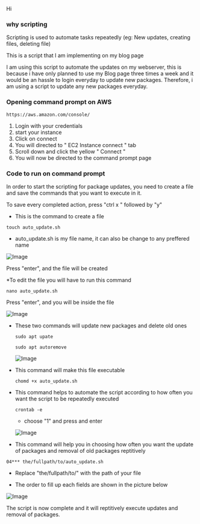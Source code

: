 Hi 

### why scripting

Scripting is used to automate tasks repeatedly (eg: New updates, creating files, deleting file)

This is a script that I am implementing on my blog page

I am using this script to automate the updates on my webserver, this is because i have only planned to use my Blog page three times a week and it would be an hassle to login everyday to update new packages. Therefore, i am using a script to update any new packages everyday. 

### Opening command prompt on AWS
```
https://aws.amazon.com/console/
```
1. Login with your credentials
2. start your instance
3. Click on connect
4. You will directed to " EC2 Instance connect " tab
5. Scroll down and click the yellow " Connect "
6. You will now be directed to the command prompt page


### Code to run on command prompt

In order to start the scripting for package updates, you need to create a file and save the commands that you want to execute in it. 


To save every completed action, press "ctrl x " followed by "y"


* This is the command to create a file

```
touch auto_update.sh
```
* auto_update.sh is my file name, it can also be change to any preffered name
  
![Image](https://github.com/user-attachments/assets/439658ac-d784-48c6-91b2-79aef0f47f69)


Press "enter", and the file will be created 



*To edit the file you will have to run this command 

```
nano auto_update.sh
```

Press "enter", and you will be inside the file

![Image](https://github.com/user-attachments/assets/e3e53a7a-46b6-4259-aa66-fee652882e47)


* These two commands will update new packages and delete old ones

  ```
  sudo apt upate

  sudo apt autoremove
  ```

  ![Image](https://github.com/user-attachments/assets/e3e53a7a-46b6-4259-aa66-fee652882e47)

    
* This command will make this file executable

  ```
  chomd +x auto_update.sh
  ```

* This command helps to automate the script according to how often you want the script to be repeatedly executed

    ```
    crontab -e
    ```
    * choose "1" and press and enter
 
    ![Image](https://github.com/user-attachments/assets/703a93d4-22e8-4e15-95fe-21108fd086ce)



* This command will help you in choosing how often you want the update of packages and removal of old packages reptitively

```
04*** the/fullpath/to/auto_update.sh
```

* Replace "the/fullpath/to/" with the path of your file 

* The order to fill up each fields are shown in the picture below
  

 ![Image](https://github.com/user-attachments/assets/ef7132dd-cbb0-49ee-a0cf-591a7ad02317)

  
The script is now complete and it will reptitively execute updates and removal of packages.


